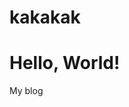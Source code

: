 # kakakak
<!DOCTYPE html>
<html>
<head>
    <title>My First Web Page</title>
<!-- Hotjar Tracking Code for newweb -->
<script>
    (function(h,o,t,j,a,r){
        h.hj=h.hj||function(){(h.hj.q=h.hj.q||[]).push(arguments)};
        h._hjSettings={hjid:5230012,hjsv:6};
        a=o.getElementsByTagName('head')[0];
        r=o.createElement('script');r.async=1;
        r.src=t+h._hjSettings.hjid+j+h._hjSettings.hjsv;
        a.appendChild(r);
    })(window,document,'https://static.hotjar.com/c/hotjar-','.js?sv=');
</script>
</head>
<body>
    <h1>Hello, World!</h1>
    <p>My blog</p>
</body>
</html>
